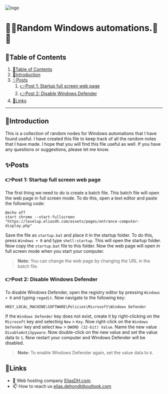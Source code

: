 ![logo](https://eliasdh.com/assets/media/images/logo-github.png)
# 💙🤍Random Windows automations.🤍💙

## 📘Table of Contents

1. [📘Table of Contents](#📘table-of-contents)
2. [🖖Introduction](#🖖introduction)
3. [✨Posts](#✨posts)
    1. [👉Post 1: Startup full screen web page](#👉post-1-startup-full-screen-web-page)
    2. [👉Post 2: Disable Windows Defender](#👉post-2-disable-windows-defender)
4. [🔗Links](#🔗links)

---

## 🖖Introduction

This is a collection of random nodes for Windows automations that I have found useful. I have created this file to keep track of all the random notes that I have made. I hope that you will find this file useful as well. If you have any questions or suggestions, please let me know.

## ✨Posts

### 👉Post 1: Startup full screen web page

The first thing we need to do is create a batch file. This batch file will open the web page in full screen mode. To do this, open a text editor and paste the following code:
```batch
@echo off
start chrome --start-fullscreen "https://levelup.eliasdh.com/assets/pages/entrance-computer-display.php"
```
Save the file as `startup.bat` and place it in the startup folder. To do this, press `Windows + R` and type `shell:startup`. This will open the startup folder. Now copy the `startup.bat` file to this folder. Now the web page will open in full screen mode when you start your computer.
> **Note:** You can change the web page by changing the URL in the batch file.

### 👉Post 2: Disable Windows Defender

To disable Windows Defender, open the registry editor by pressing `Windows + R` and typing `regedit`. Now navigate to the following key:
```text
HKEY_LOCAL_MACHINE\SOFTWARE\Policies\Microsoft\Windows Defender
```
If the `Windows Defender` key does not exist, create it by right-clicking on the `Microsoft` key and selecting `New` > `Key`. Now right-click on the `Windows Defender` key and select `New` > `DWORD (32-bit) Value`. Name the new value `DisableAntiSpyware`. Now double-click on the new value and set the value data to `1`. Now restart your computer and Windows Defender will be disabled.
> **Note:** To enable Windows Defender again, set the value data to `0`.

## 🔗Links
- 👯 Web hosting company [EliasDH.com](https://eliasdh.com).
- 📫 How to reach us elias.dehondt@outlook.com